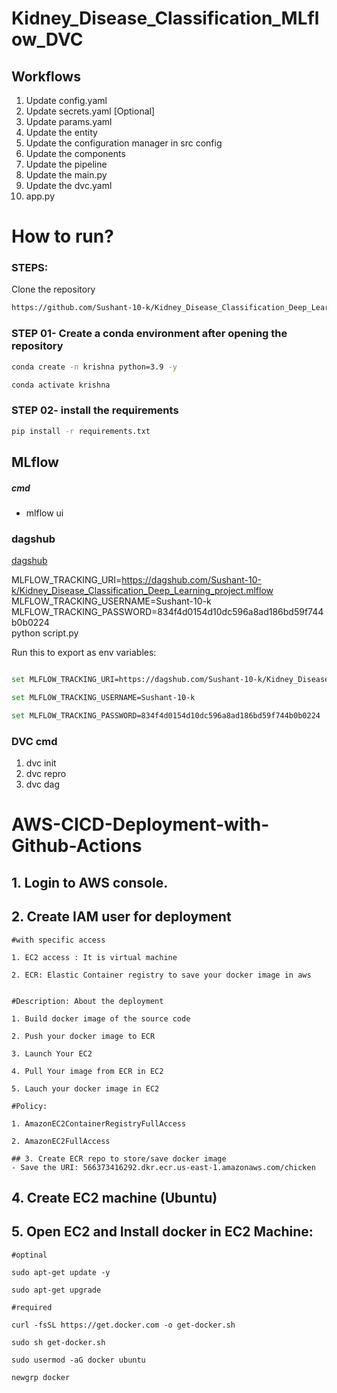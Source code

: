 # Kidney_Disease_Classification_MLflow_DVC
## Workflows

1. Update config.yaml
2. Update secrets.yaml [Optional]
3. Update params.yaml
4. Update the entity
5. Update the configuration manager in src config
6. Update the components
7. Update the pipeline 
8. Update the main.py
9. Update the dvc.yaml
10. app.py

# How to run?
### STEPS:

Clone the repository

```bash
https://github.com/Sushant-10-k/Kidney_Disease_Classification_Deep_Learning_project
```
### STEP 01- Create a conda environment after opening the repository

```bash
conda create -n krishna python=3.9 -y
```

```bash
conda activate krishna
```


### STEP 02- install the requirements
```bash
pip install -r requirements.txt
```
## MLflow

##### cmd
- mlflow ui

### dagshub
[dagshub](https://dagshub.com/)

MLFLOW_TRACKING_URI=https://dagshub.com/Sushant-10-k/Kidney_Disease_Classification_Deep_Learning_project.mlflow \
MLFLOW_TRACKING_USERNAME=Sushant-10-k \
MLFLOW_TRACKING_PASSWORD=834f4d0154d10dc596a8ad186bd59f744b0b0224 \
python script.py

Run this to export as env variables:

```bash

set MLFLOW_TRACKING_URI=https://dagshub.com/Sushant-10-k/Kidney_Disease_Classification_Deep_Learning_project.mlflow

set MLFLOW_TRACKING_USERNAME=Sushant-10-k 

set MLFLOW_TRACKING_PASSWORD=834f4d0154d10dc596a8ad186bd59f744b0b0224

```
### DVC cmd

1. dvc init
2. dvc repro
3. dvc dag

# AWS-CICD-Deployment-with-Github-Actions

## 1. Login to AWS console.

## 2. Create IAM user for deployment

	#with specific access

	1. EC2 access : It is virtual machine

	2. ECR: Elastic Container registry to save your docker image in aws


	#Description: About the deployment

	1. Build docker image of the source code

	2. Push your docker image to ECR

	3. Launch Your EC2 

	4. Pull Your image from ECR in EC2

	5. Lauch your docker image in EC2

	#Policy:

	1. AmazonEC2ContainerRegistryFullAccess

	2. AmazonEC2FullAccess

    ## 3. Create ECR repo to store/save docker image
    - Save the URI: 566373416292.dkr.ecr.us-east-1.amazonaws.com/chicken

## 4. Create EC2 machine (Ubuntu) 

## 5. Open EC2 and Install docker in EC2 Machine:
	
	
	#optinal

	sudo apt-get update -y

	sudo apt-get upgrade
	
	#required

	curl -fsSL https://get.docker.com -o get-docker.sh

	sudo sh get-docker.sh

	sudo usermod -aG docker ubuntu

	newgrp docker